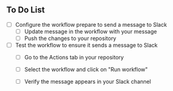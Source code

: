 ## To Do List
- [ ] Configure the workflow prepare to send a message to Slack
    - [ ] Update message in the workflow with your message
    - [ ] Push the changes to your repository
- [ ] Test the workflow to ensure it sends a message to Slack
    - [ ] Go to the Actions tab in your repository
    - [ ] Select the workflow and click on "Run workflow"
    - [ ] Verify the message appears in your Slack channel


